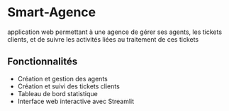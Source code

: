 # Smart-Agence
application web permettant à une agence de gérer ses agents, les tickets clients, et de suivre les activités liées au traitement de ces tickets

## Fonctionnalités

- Création et gestion des agents
- Création et suivi des tickets clients
- Tableau de bord statistique
- Interface web interactive avec Streamlit

